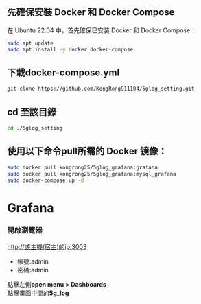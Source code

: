 ## 先確保安装 Docker 和 Docker Compose
在 Ubuntu 22.04 中，首先確保已安装 Docker 和 Docker Compose：
```bash
sudo apt update
sudo apt install -y docker docker-compose
```
##  下載docker-compose.yml
```bash
git clone https://github.com/KongRong911104/5glog_setting.git
```
## cd 至該目錄  
```bash
cd ./5glog_setting
```

## 使用以下命令pull所需的 Docker 镜像：
```bash
sudo docker pull kongrong25/5glog_grafana:grafana  
sudo docker pull kongrong25/5glog_grafana:mysql_grafana  
sudo docker-compose up -d  
```
# Grafana
### 開啟瀏覽器  
[http://該主機(宿主)的ip:3003](<http://該主機(宿主)的ip:3003/>)
* 帳號:admin  
* 密碼:admin


點擊左側**open menu > Dashboards**  
點擊畫面中間的**5g_log**  
